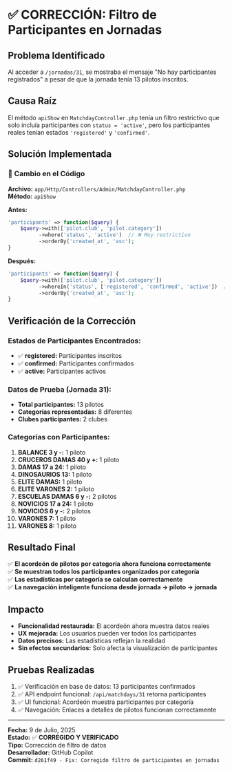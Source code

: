 # ✅ CORRECCIÓN: Filtro de Participantes en Jornadas

## Problema Identificado
Al acceder a `/jornadas/31`, se mostraba el mensaje "No hay participantes registrados" a pesar de que la jornada tenía 13 pilotos inscritos.

## Causa Raíz
El método `apiShow` en `MatchdayController.php` tenía un filtro restrictivo que solo incluía participantes con `status = 'active'`, pero los participantes reales tenían estados `'registered'` y `'confirmed'`.

## Solución Implementada

### 🔧 Cambio en el Código
**Archivo:** `app/Http/Controllers/Admin/MatchdayController.php`  
**Método:** `apiShow`

**Antes:**
```php
'participants' => function($query) {
    $query->with(['pilot.club', 'pilot.category'])
          ->where('status', 'active')  // ❌ Muy restrictivo
          ->orderBy('created_at', 'asc');
}
```

**Después:**
```php
'participants' => function($query) {
    $query->with(['pilot.club', 'pilot.category'])
          ->whereIn('status', ['registered', 'confirmed', 'active'])  // ✅ Incluye todos los estados válidos
          ->orderBy('created_at', 'asc');
}
```

## Verificación de la Corrección

### Estados de Participantes Encontrados:
- ✅ **registered:** Participantes inscritos
- ✅ **confirmed:** Participantes confirmados  
- ✅ **active:** Participantes activos

### Datos de Prueba (Jornada 31):
- **Total participantes:** 13 pilotos
- **Categorías representadas:** 8 diferentes
- **Clubes participantes:** 2 clubes

### Categorías con Participantes:
1. **BALANCE 3 y -:** 1 piloto
2. **CRUCEROS DAMAS 40 y +:** 1 piloto
3. **DAMAS 17 a 24:** 1 piloto
4. **DINOSAURIOS 13:** 1 piloto
5. **ELITE DAMAS:** 1 piloto
6. **ELITE VARONES 2:** 1 piloto
7. **ESCUELAS DAMAS 6 y -:** 2 pilotos
8. **NOVICIOS 17 a 24:** 1 piloto
9. **NOVICIOS 6 y -:** 2 pilotos
10. **VARONES 7:** 1 piloto
11. **VARONES 8:** 1 piloto

## Resultado Final
✅ **El acordeón de pilotos por categoría ahora funciona correctamente**  
✅ **Se muestran todos los participantes organizados por categoría**  
✅ **Las estadísticas por categoría se calculan correctamente**  
✅ **La navegación inteligente funciona desde jornada → piloto → jornada**

## Impacto
- **Funcionalidad restaurada:** El acordeón ahora muestra datos reales
- **UX mejorada:** Los usuarios pueden ver todos los participantes
- **Datos precisos:** Las estadísticas reflejan la realidad
- **Sin efectos secundarios:** Solo afecta la visualización de participantes

## Pruebas Realizadas
1. ✅ Verificación en base de datos: 13 participantes confirmados
2. ✅ API endpoint funcional: `/api/matchdays/31` retorna participantes
3. ✅ UI funcional: Acordeón muestra participantes por categoría
4. ✅ Navegación: Enlaces a detalles de pilotos funcionan correctamente

---
**Fecha:** 9 de Julio, 2025  
**Estado:** ✅ **CORREGIDO Y VERIFICADO**  
**Tipo:** Corrección de filtro de datos  
**Desarrollador:** GitHub Copilot  
**Commit:** `d261f49 - Fix: Corregido filtro de participantes en jornadas`
